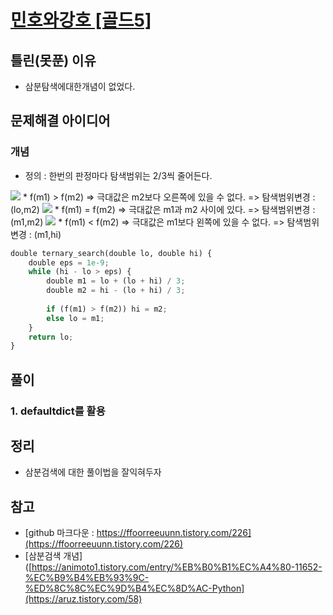 # [민호와강호 [골드5]](https://www.acmicpc.net/problem/11662)


## 틀린(못푼) 이유 
* 삼분탐색에대한개념이 없었다. 

## 문제해결 아이디어

### 개념
* 정의 : 한번의 판정마다 탐색범위는 2/3씩 줄어든다. 

<img src="https://blog.kakaocdn.net/dn/vMKoP/btqEsXi88z3/s3aEzwqg9kLmL0E5zTsqZK/img.png" srcset="https://img1.daumcdn.net/thumb/R1280x0/?scode=mtistory2&amp;fname=https%3A%2F%2Fblog.kakaocdn.net%2Fdn%2FvMKoP%2FbtqEsXi88z3%2Fs3aEzwqg9kLmL0E5zTsqZK%2Fimg.png">
* f(m1) > f(m2) => 극대값은 m2보다 오른쪽에 있을 수 없다. => 탐색범위변경 : (lo,m2)
<img src="https://img1.daumcdn.net/thumb/R1280x0/?scode=mtistory2&fname=https%3A%2F%2Fblog.kakaocdn.net%2Fdn%2FHw2BY%2FbtqEsDFejyb%2FHzKgdf15QSqMd7PBjZ43n1%2Fimg.png">
* f(m1) = f(m2) => 극대값은 m1과 m2 사이에 있다. => 탐색범위변경 : (m1,m2)

<img src="https://blog.kakaocdn.net/dn/dg7GI9/btqEqsx5bSr/wKGkRqWgACQl5h04y6ZV41/img.png" srcset="https://img1.daumcdn.net/thumb/R1280x0/?scode=mtistory2&amp;fname=https%3A%2F%2Fblog.kakaocdn.net%2Fdn%2Fdg7GI9%2FbtqEqsx5bSr%2FwKGkRqWgACQl5h04y6ZV41%2Fimg.png">
* f(m1) < f(m2) => 극대값은 m1보다 왼쪽에 있을 수 없다. => 탐색범위변경 : (m1,hi)

```python
double ternary_search(double lo, double hi) {
    double eps = 1e-9;
    while (hi - lo > eps) {
        double m1 = lo + (lo + hi) / 3;
        double m2 = hi - (lo + hi) / 3;
        
        if (f(m1) > f(m2)) hi = m2;
        else lo = m1;
    }
    return lo;
}

```



## 풀이

### 1. defaultdict를 활용


## 정리
* 삼분검색에 대한 풀이법을 잘익혀두자 


## 참고
* [github 마크다운 : https://ffoorreeuunn.tistory.com/226](https://ffoorreeuunn.tistory.com/226)
* [삼분검색 개념]([https://animoto1.tistory.com/entry/%EB%B0%B1%EC%A4%80-11652-%EC%B9%B4%EB%93%9C-%ED%8C%8C%EC%9D%B4%EC%8D%AC-Python](https://aruz.tistory.com/58)
